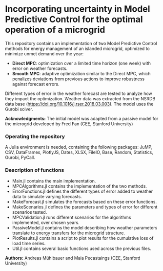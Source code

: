 # Incorporating uncertainty in Model Predictive Control for the optimal operation of a microgrid

This repository contains an implementation of two Model Predictive Control methods for energy management of an islanded microgrid, optimized to minimize unmet demand over the year:
- **Direct MPC**: optimization over a limited time horizon (one week) with error on weather forecasts.
- **Smooth MPC**: adaptive optimization similar to the Direct MPC, which penalizes deviations from previous actions to improve robustness against forecast errors.

Different types of error in the weather forecast are tested to analyze how they impact the optimization. Weather data was extracted from the NSRDB data base (https://doi.org/10.1016/j.rser.2018.03.003). The model uses the Gurobi solver.

**Acknowledgments:** The initial model was adapted from a passive model for the microgrid developed by Fred Fan (CEE, Stanford University)

### Operating the repository

A Julia environment is needed, containing the following packages: JuMP, CSV, DataFrames, PlotlyJS, Dates, XLSX, FileIO, Base, Random, Statistics, Gurobi, PyCall.

### Description of functions

- Main.jl contains the main implementation.
- MPCAlgorithms.jl contains the implementation of the two methods.
- ErrorFunctions.jl defines the different types of error added to weather data to simulate varying forecasts.
- MakeForecast.jl simulates the forecasts based on these error functions.
- MakeScenarios.jl defines the parameters and types of error for different scenarios tested.
- MPCValidation.jl runs different scenarios for the algorithms implemented, over chosen years.
- PassiveModel.jl contains the model describing how weather parameters translate to energy transfers for the microgrid structure.
- PlotResults.jl contains a script to plot results for the cumulative loss of load time series.
- Util.jl contains several basic functions used across the previous files.

**Authors:** Andreas Mühlbauer and Maia Pecastaings (CEE, Stanford University)
